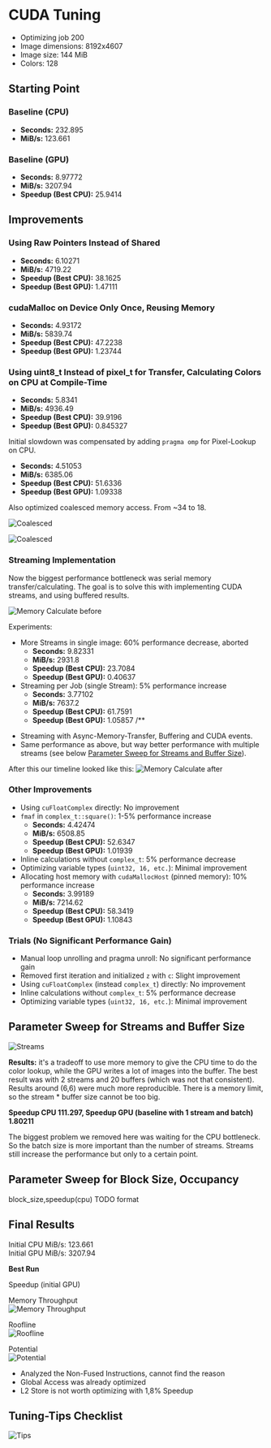 # CUDA Tuning 
* Optimizing job 200
* Image dimensions: 8192x4607
* Image size: 144 MiB
* Colors: 128

## Starting Point
### Baseline (CPU)
- **Seconds:** 232.895
- **MiB/s:** 123.661

### Baseline (GPU)
- **Seconds:** 8.97772
- **MiB/s:** 3207.94
- **Speedup (Best CPU):** 25.9414

## Improvements
### Using Raw Pointers Instead of Shared
- **Seconds:** 6.10271
- **MiB/s:** 4719.22
- **Speedup (Best CPU):** 38.1625
- **Speedup (Best GPU):** 1.47111

### cudaMalloc on Device Only Once, Reusing Memory
- **Seconds:** 4.93172
- **MiB/s:** 5839.74
- **Speedup (Best CPU):** 47.2238
- **Speedup (Best GPU):** 1.23744

### Using uint8_t Instead of pixel_t for Transfer, Calculating Colors on CPU at Compile-Time
- **Seconds:** 5.8341
- **MiB/s:** 4936.49
- **Speedup (Best CPU):** 39.9196
- **Speedup (Best GPU):** 0.845327

Initial slowdown was compensated by adding `pragma omp` for Pixel-Lookup on CPU.
- **Seconds:** 4.51053
- **MiB/s:** 6385.06
- **Speedup (Best CPU):** 51.6336
- **Speedup (Best GPU):** 1.09338

Also optimized coalesced memory access. From ~34 to 18.

![Coalesced](coalesce.png)

![Coalesced](coalesce2.png)

### Streaming Implementation
Now the biggest performance bottleneck was serial memory transfer/calculating. The goal is to solve this with implementing CUDA streams, and using buffered results.

![Memory Calculate before](memory.png)

Experiments:
- More Streams in single image: 60% performance decrease, aborted
  - **Seconds:** 9.82331
  - **MiB/s:** 2931.8
  - **Speedup (Best CPU):** 23.7084
  - **Speedup (Best GPU):** 0.40637
- Streaming per Job (single Stream): 5% performance increase
  - **Seconds:** 3.77102
  - **MiB/s:** 7637.2
  - **Speedup (Best CPU):** 61.7591
  - **Speedup (Best GPU):** 1.05857
/**
 * Streaming with Async-Memory-Transfer, Buffering and CUDA events.
 * Same performance as above, but way better performance with multiple streams (see below [Parameter Sweep for Streams and Buffer Size](#parameter-sweep-for-streams-and-buffer-size)).

After this our timeline looked like this:
![Memory Calculate after](memory2.png)

### Other Improvements
- Using `cuFloatComplex` directly: No improvement
- `fmaf` in `complex_t::square()`: 1-5% performance increase
  - **Seconds:** 4.42474
  - **MiB/s:** 6508.85
  - **Speedup (Best CPU):** 52.6347
  - **Speedup (Best GPU):** 1.01939
- Inline calculations without `complex_t`: 5% performance decrease
- Optimizing variable types (`uint32, 16, etc.`): Minimal improvement
- Allocating host memory with `cudaMallocHost` (pinned memory): 10% performance increase
  - **Seconds:** 3.99189
  - **MiB/s:** 7214.62
  - **Speedup (Best CPU):** 58.3419
  - **Speedup (Best GPU):** 1.10843

### Trials (No Significant Performance Gain)
- Manual loop unrolling and pragma unroll: No significant performance gain
- Removed first iteration and initialized `z` with `c`: Slight improvement
- Using `cuFloatComplex` (instead `complex_t`) directly: No improvement
- Inline calculations without `complex_t`: 5% performance decrease
- Optimizing variable types (`uint32, 16, etc.`): Minimal improvement

## Parameter Sweep for Streams and Buffer Size

![Streams](streams.png)


**Results:** it's a tradeoff to use more memory to give the CPU time to do the color lookup, while the GPU writes a lot of images into the buffer. The best result was with 2 streams and 20 buffers (which was not that consistent). Results around (6,6) were much more reproducible. There is a memory limit, so the stream * buffer size cannot be too big.    

**Speedup CPU 111.297, Speedup GPU (baseline with 1 stream  and batch) 1.80211**


The biggest problem we removed here was waiting for the CPU bottleneck. So the batch size is more important than the number of streams. Streams still increase the performance but only to a certain point. 


## Parameter Sweep for Block Size, Occupancy
block_size,speedup(cpu) TODO format


## Final Results
Initial CPU MiB/s: 123.661  
Initial GPU MiB/s: 3207.94  

**Best Run**

Speedup (initial GPU)

Memory Throughput  
![Memory Throughput](memory_throughput.png)

Roofline  
![Roofline](roofline.png)

Potential  
![Potential](potential_still.png)

* Analyzed the Non-Fused Instructions, cannot find the reason
* Global Access was already optimized
* L2 Store is not worth optimizing with 1,8% Speedup

## Tuning-Tips Checklist
![Tips](tuningtips.png)
